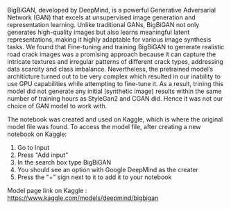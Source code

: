 BigBiGAN, developed by DeepMind, is a powerful Generative Adversarial Network (GAN) that excels at unsupervised image generation and representation learning. Unlike traditional GANs, BigBiGAN not only generates high-quality images but also learns meaningful latent representations, making it highly adaptable for various image synthesis tasks. We found that Fine-tuning and training BigBiGAN to generate realistic road crack images was a promising approach because it can capture the intricate textures and irregular patterns of different crack types, addressing data scarcity and class imbalance. Nevertheless, the pretrained model’s architicture turned out to be very complex which resulted in our inability to use GPU capabilities while attempting to fine-tune it. As a result, trining this model did not generate any initial (synthetic image) results within the same number of training hours as StyleGan2 and CGAN did. Hence it was not our choice of GAN model to work with. 

The notebook was created and used on Kaggle, which is where the original model file was found. To access the model file, after creating a new notebook on Kaggle: 
1. Go to Input
2. Press "Add input"
3. In the search box type BigBiGAN
4. You should see an option with Google DeepMind as the creater
5. Press the "+" sign next to it to add it to your notebook

Model page link on Kaggle : https://www.kaggle.com/models/deepmind/bigbigan 
